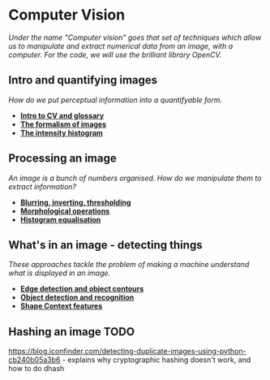# Computer Vision

*Under the name "Computer vision" goes that set of techniques which allow us to manipulate and extract numerical data from an image, with a computer. For the code, we will use the brilliant library OpenCV.*


## Intro and quantifying images

*How do we put perceptual information into a quantifyable form.*

* [**Intro to CV and glossary**](http://nbviewer.jupyter.org/github/martinapugliese/tales-science-data/blob/master/cv/intro-cv.ipynb)
* [**The formalism of images**](http://nbviewer.jupyter.org/github/martinapugliese/tales-science-data/blob/master/cv/formalism.ipynb)
* [**The intensity histogram**](http://nbviewer.jupyter.org/github/martinapugliese/tales-science-data/blob/master/cv/intensity-histogram.ipynb)


## Processing an image

*An image is a bunch of numbers organised. How do we manipulate them to extract information?*

* [**Blurring, inverting, thresholding**](http://nbviewer.jupyter.org/github/martinapugliese/tales-science-data/blob/master/cv/image-processing/blurring-inverting-thresholding.ipynb)
* [**Morphological operations**](http://nbviewer.jupyter.org/github/martinapugliese/tales-science-data/blob/master/cv/image-processing/morphology.ipynb)
* [**Histogram equalisation**](http://nbviewer.jupyter.org/github/martinapugliese/tales-science-data/blob/master/cv/image-processing/hist-equalisation.ipynb)


## What's in an image - detecting things

*These approaches tackle the problem of making a machine understand what is displayed in an image.*

* [**Edge detection and object contours**](http://nbviewer.jupyter.org/github/martinapugliese/tales-science-data/blob/master/cv/detection/edge-detection-obj-contours.ipynb)
* [**Object detection and recognition**](http://nbviewer.jupyter.org/github/martinapugliese/tales-science-data/blob/master/cv/detection/obj-detection-recognition.ipynb)
* [**Shape Context features**]()



## Hashing an image TODO
https://blog.iconfinder.com/detecting-duplicate-images-using-python-cb240b05a3b6 - explains why cryptographic hashing doesn't work, and how to do dhash
